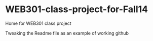 WEB301-class-project-for-Fall14
===============================

Home for WEB301 class project 

Tweaking the Readme file as an example of working github
